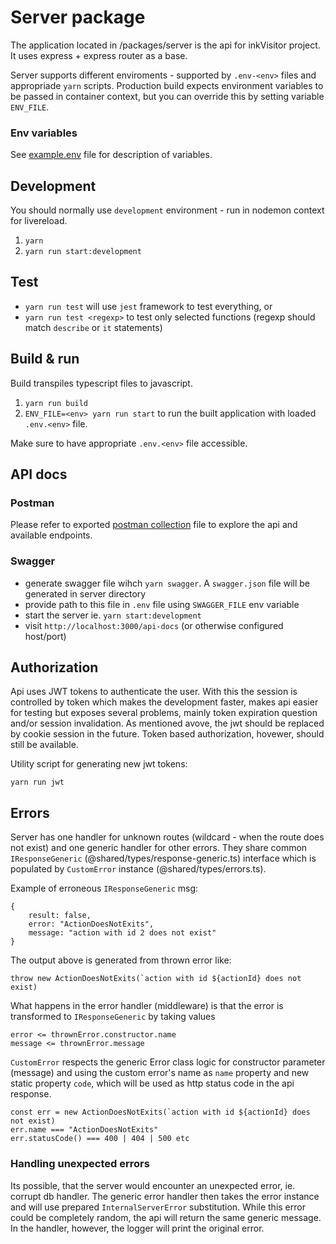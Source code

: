 # Server package

The application located in /packages/server is the api for inkVisitor project.
It uses express + express router as a base.

Server supports different enviroments - supported by `.env-<env>` files and appropriade `yarn` scripts.
Production build expects environment variables to be passed in container context, but you can override this by setting variable `ENV_FILE`.

### Env variables

See [example.env](./env/example.env) file for description of variables.

## Development

You should normally use `development` environment - run in nodemon context for livereload.

1. `yarn`
2. `yarn run start:development`

## Test

- `yarn run test` will use `jest` framework to test everything, or
- `yarn run test <regexp>` to test only selected functions (regexp should match `describe` or `it` statements)

## Build & run

Build transpiles typescript files to javascript.

1. `yarn run build`
2. `ENV_FILE=<env> yarn run start` to run the built application with loaded `.env.<env>` file.

Make sure to have appropriate `.env.<env>` file accessible.

## API docs

### Postman

Please refer to exported [postman collection](./postman/inkvisitor_api.postman_collection.json) file to explore the api and available endpoints.

### Swagger

- generate swagger file wihch `yarn swagger`. A `swagger.json` file will be generated in server directory
- provide path to this file in `.env` file using `SWAGGER_FILE` env variable
- start the server ie. `yarn start:development`
- visit `http://localhost:3000/api-docs` (or otherwise configured host/port)

## Authorization

Api uses JWT tokens to authenticate the user. With this the session is controlled by token which makes the development faster, makes api easier for testing but exposes several problems, mainly token expiration question and/or session invalidation. As mentioned avove, the jwt should be replaced by cookie session in the future. Token based authorization, hovewer, should still be available.

Utility script for generating new jwt tokens:

`yarn run jwt`

## Errors

Server has one handler for unknown routes (wildcard - when the route does not exist) and one generic handler for other errors.
They share common `IResponseGeneric` (@shared/types/response-generic.ts) interface which is populated by `CustomError` instance (@shared/types/errors.ts).

Example of erroneous `IResponseGeneric` msg:

```
{
    result: false,
    error: "ActionDoesNotExits",
    message: "action with id 2 does not exist"
}
```

The output above is generated from thrown error like:

```
throw new ActionDoesNotExits(`action with id ${actionId} does not exist)
```

What happens in the error handler (middleware) is that the error is transformed to `IResponseGeneric` by taking values

```
error <= thrownError.constructor.name
message <= thrownError.message
```

`CustomError` respects the generic Error class logic for constructor parameter (message) and using the custom error's name as `name` property
and new static property `code`, which will be used as http status code in the api response.

```
const err = new ActionDoesNotExits(`action with id ${actionId} does not exist)
err.name === "ActionDoesNotExits"
err.statusCode() === 400 | 404 | 500 etc
```

### Handling unexpected errors

Its possible, that the server would encounter an unexpected error, ie. corrupt db handler.
The generic error handler then takes the error instance and will use prepared `InternalServerError` substitution.
While this error could be completely random, the api will return the same generic message. In the handler, however, the logger will print the original error.
